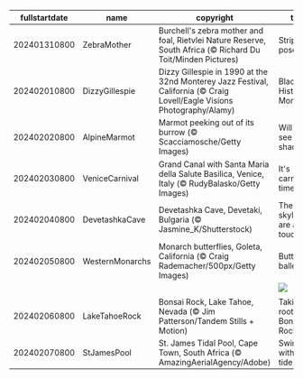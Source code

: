 |fullstartdate|name|copyright|title|image|
|--|--|--|--|--|
202401310800|ZebraMother|Burchell's zebra mother and foal, Rietvlei Nature Reserve, South Africa (© Richard Du Toit/Minden Pictures)|Stripe a pose|![](/en-US/2024/02/202401310800ZebraMother.jpg)|
202402010800|DizzyGillespie|Dizzy Gillespie in 1990 at the 32nd Monterey Jazz Festival, California (© Craig Lovell/Eagle Visions Photography/Alamy)|Black History Month|![](/en-US/2024/02/202402010800DizzyGillespie.jpg)|
202402020800|AlpineMarmot|Marmot peeking out of its burrow (© Scacciamosche/Getty Images)|Will Phil see his shadow?|![](/en-US/2024/02/202402020800AlpineMarmot.jpg)|
202402030800|VeniceCarnival|Grand Canal with Santa Maria della Salute Basilica, Venice, Italy (© RudyBalasko/Getty Images)|It's carnival time!|![](/en-US/2024/02/202402030800VeniceCarnival.jpg)|
202402040800|DevetashkaCave|Devetashka Cave, Devetaki, Bulgaria (© Jasmine_K/Shutterstock)|The skylights are a nice touch|![](/en-US/2024/02/202402040800DevetashkaCave.jpg)|
202402050800|WesternMonarchs|Monarch butterflies, Goleta, California (© Craig Rademacher/500px/Getty Images)|Butterfly ballet|![](/en-US/2024/02/202402050800WesternMonarchs.jpg)|
||||![](/en-US/2024/02/.jpg)|
202402060800|LakeTahoeRock|Bonsai Rock, Lake Tahoe, Nevada (© Jim Patterson/Tandem Stills + Motion)|Taking root on Bonsai Rock|![](/en-US/2024/02/202402060800LakeTahoeRock.jpg)|
202402070800|StJamesPool|St. James Tidal Pool, Cape Town, South Africa (© AmazingAerialAgency/Adobe)|Swimming with the tide|![](/en-US/2024/02/202402070800StJamesPool.jpg)|
